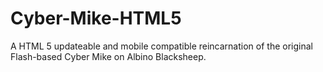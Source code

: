 Cyber-Mike-HTML5
================

A HTML 5 updateable and mobile compatible reincarnation of the original Flash-based Cyber Mike on Albino Blacksheep.

